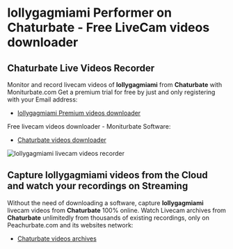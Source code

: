 # lollygagmiami Performer on Chaturbate - Free LiveCam videos downloader

## Chaturbate Live Videos Recorder

Monitor and record livecam videos of **lollygagmiami** from **Chaturbate** with Moniturbate.com
Get a premium trial for free by just and only registering with your Email address:
* [lollygagmiami Premium videos downloader](https://moniturbate.com/request-demo-licence-key.html)

Free livecam videos downloader - Moniturbate Software:
* [Chaturbate videos downloader](https://moniturbate.com/moniturbate-download-software.html)

![lollygagmiami livecam videos recorder](https://peachurnet.com/templates/moniturbate-software.png)


## Capture lollygagmiami videos from the Cloud and watch your recordings on Streaming

Without the need of downloading a software, capture **lollygagmiami** livecam videos from **Chaturbate** 100% online.
Watch Livecam archives from **Chaturbate** unlimitedly from thousands of existing recordings, only on Peachurbate.com and its websites network:
* [Chaturbate videos archives](https://peachurnet.com/)